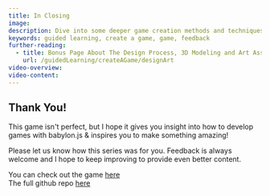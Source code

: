 ```yaml
---
title: In Closing
image:
description: Dive into some deeper game creation methods and techniques.
keywords: guided learning, create a game, game, feedback
further-reading:
  - title: Bonus Page About The Design Process, 3D Modeling and Art Assets
    url: /guidedLearning/createAGame/designArt
video-overview:
video-content:
---
```


## Thank You!

This game isn't perfect, but I hope it gives you insight into how to develop games with babylon.js & inspires you to make something amazing!

Please let us know how this series was for you. Feedback is always welcome and I hope to keep improving to provide even better content.

You can check out the game [here](https://capucat.github.io/summers-festival)  
The full github repo [here](https://github.com/BabylonJS/SummerFestival)
